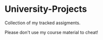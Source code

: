 # University-Projects
Collection of my tracked assigments.

Please don't use my course material to cheat!
